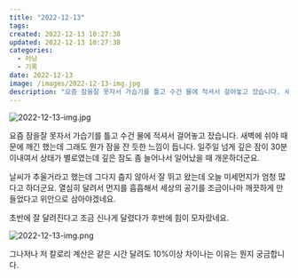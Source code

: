 ```yaml
---
title: "2022-12-13"
tags:
created: 2022-12-13 10:27:38
updated: 2022-12-13 10:27:38
categories:
  - 러닝
  - 기록
date: 2022-12-13
image: /images/2022-12-13-img.jpg
description: "요즘 잠을잘 못자서 가습기를 틀고 수건 물에 적셔서 걸어놓고 잤습니다. 새벽에 쉬야 때문에 깨긴 했는데 그래도 뭔가 잠을 잔 듯한 느낌이 듭니다. 일주일 넘게 깊은 잠이 30분 이내여서 상태가 별로였는데 깊은 잠도 좀 늘어나서 일어났을 때 개운하더군요. 날씨가 추울거라고 했는데 그다지 "
---
```


![2022-12-13-img.jpg](/images/2022-12-13-img.jpg)
 
 

요즘 잠을잘 못자서 가습기를 틀고 수건 물에 적셔서 걸어놓고 잤습니다. 새벽에 쉬야 때문에 깨긴 했는데 그래도 뭔가 잠을 잔 듯한 느낌이 듭니다. 일주일 넘게 깊은 잠이 30분 이내여서 상태가 별로였는데 깊은 잠도 좀 늘어나서 일어났을 때 개운하더군요.

날씨가 추울거라고 했는데 그다지 춥지 않아서 잘 뛰고 왔는데 오늘 미세먼지가 엄청 많다고 하더군요. 열심히 달려서 먼지를 흡흡해서 세상의 공기를 조금이나마 깨끗하게 만들었다고 위안으로 삼아야겠네요.

초반에 잘 달려진다고 조금 신나게 달렸다가 후반에 힘이 모자랐네요.

 
 ![2022-12-13-img.png](/images/2022-12-13-img.png)
 
 

그나저나 저 칼로리 계산은 같은 시간 달려도 10%이상 차이나는 이유는 뭔지 궁금합니다.
